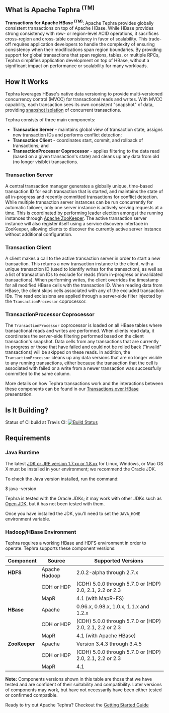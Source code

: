 <!--
 Licensed to the Apache Software Foundation (ASF) under one
 or more contributor license agreements. See the NOTICE file
 distributed with this work for additional information
 regarding copyright ownership. The ASF licenses this file
 to you under the Apache License, Version 2.0 (the
 "License"); you may not use this file except in compliance
 with the License. You may obtain a copy of the License at

     http://www.apache.org/licenses/LICENSE-2.0

 Unless required by applicable law or agreed to in writing, software
 distributed under the License is distributed on an "AS IS" BASIS,
 WITHOUT WARRANTIES OR CONDITIONS OF ANY KIND, either express or implied.
 See the License for the specific language governing permissions and
 limitations under the License.
-->

<head>
  <title>Home</title>
</head>

## What is Apache Tephra <sup>(TM)</sup>
__Transactions for Apache HBase <sup>(TM)</sup>__: Apache Tephra provides globally consistent
transactions on top of Apache HBase. While HBase provides strong consistency with row- or
region-level ACID operations, it sacrifices cross-region and cross-table consistency in favor of
scalability. This trade-off requires application developers to handle the complexity of ensuring
consistency when their modifications span region boundaries. By providing support for global
transactions that span regions, tables, or multiple RPCs, Tephra simplifies application development
on top of HBase, without a significant impact on performance or scalability for many workloads.

## How It Works
Tephra leverages HBase's native data versioning to provide multi-versioned concurrency
control (MVCC) for transactional reads and writes. With MVCC capability, each transaction
sees its own consistent "snapshot" of data, providing
[snapshot isolation](http://en.wikipedia.org/wiki/Snapshot_isolation) of concurrent transactions.

Tephra consists of three main components:

- __Transaction Server__ - maintains global view of transaction state, assigns new transaction IDs
  and performs conflict detection;
- __Transaction Client__ - coordinates start, commit, and rollback of transactions; and
- __TransactionProcessor Coprocessor__ - applies filtering to the data read (based on a
  given transaction's state) and cleans up any data from old (no longer visible) transactions.

### Transaction Server
A central transaction manager generates a globally unique, time-based transaction ID for each
transaction that is started, and maintains the state of all in-progress and recently committed
transactions for conflict detection. While multiple transaction server instances can be run
concurrently for automatic failover, only one server instance is actively serving requests at a
time. This is coordinated by performing leader election amongst the running instances through
[Apache ZooKeeper](https://zookeeper.apache.org). The active transaction server instance will
also register itself using a service discovery interface in ZooKeeper, allowing clients to
discover the currently active server instance without additional configuration.

### Transaction Client
A client makes a call to the active transaction server in order to start a new transaction. This
returns a new transaction instance to the client, with a unique transaction ID (used to identify
writes for the transaction), as well as a list of transaction IDs to exclude for reads (from
in-progress or invalidated transactions). When performing writes, the client overrides the
timestamp for all modified HBase cells with the transaction ID. When reading data from HBase, the
client skips cells associated with any of the excluded transaction IDs. The read exclusions are
applied through a server-side filter injected by the `TransactionProcessor` coprocessor.

### TransactionProcessor Coprocessor
The `TransactionProcessor` coprocessor is loaded on all HBase tables where transactional reads
and writes are performed. When clients read data, it coordinates the server-side filtering
performed based on the client transaction's snapshot. Data cells from any transactions that are
currently in-progress or those that have failed and could not be rolled back ("invalid"
transactions) will be skipped on these reads. In addition, the `TransactionProcessor` cleans
up any data versions that are no longer visible to any running transactions, either because the
transaction that the cell is associated with failed or a write from a newer transaction was
successfully committed to the same column.

More details on how Tephra transactions work and the interactions between these components can be
found in our [Transactions over HBase](http://www.slideshare.net/alexbaranau/transactions-over-hbase)
presentation.

## Is It Building?
Status of CI build at Travis CI: [![Build Status](https://travis-ci.org/apache/incubator-tephra.svg?branch=master)](https://travis-ci.org/apache/incubator-tephra)

## Requirements
### Java Runtime
The latest [JDK or JRE version 1.7.xx or 1.8.xx](http://www.java.com/en/download/manual.jsp)
for Linux, Windows, or Mac OS X must be installed in your environment; we recommend the Oracle JDK.

To check the Java version installed, run the command:

  $ java -version

Tephra is tested with the Oracle JDKs; it may work with other JDKs such as
[Open JDK](http://openjdk.java.net), but it has not been tested with them.

Once you have installed the JDK, you'll need to set the `JAVA_HOME` environment variable.

### Hadoop/HBase Environment
Tephra requires a working HBase and HDFS environment in order to operate. Tephra supports these
component versions:

| Component     | Source        | Supported Versions                                      |
|---------------|---------------|---------------------------------------------------------|
| __HDFS__      | Apache Hadoop | 2.0.2-alpha through 2.7.x                               |
|               | CDH or HDP    | (CDH) 5.0.0 through 5.7.0 or (HDP) 2.0, 2.1, 2.2 or 2.3 |
|               | MapR          | 4.1 (with MapR-FS)                                      |
| __HBase__     | Apache        | 0.96.x, 0.98.x, 1.0.x, 1.1.x and 1.2.x                  |
|               | CDH or HDP    | (CDH) 5.0.0 through 5.7.0 or (HDP) 2.0, 2.1, 2.2 or 2.3 |
|               | MapR          | 4.1 (with Apache HBase)                                 |
| __ZooKeeper__ | Apache        | Version 3.4.3 through 3.4.5                             |
|               | CDH or HDP    | (CDH) 5.0.0 through 5.7.0 or (HDP) 2.0, 2.1, 2.2 or 2.3 |
|               | MapR          | 4.1                                                     |

__Note:__ Components versions shown in this table are those that we have tested and are
confident of their suitability and compatibility. Later versions of components may work,
but have not necessarily have been either tested or confirmed compatible.

Ready to try out Apache Tephra? Checkout the [Getting Started Guide](GettingStarted.html)